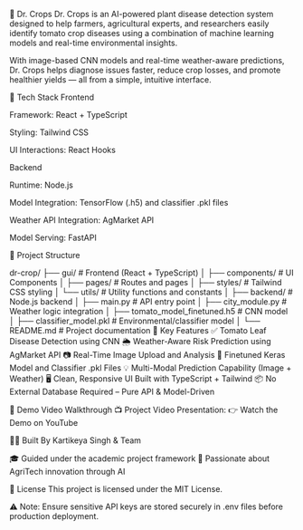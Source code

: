 🌾 Dr. Crops
Dr. Crops is an AI-powered plant disease detection system designed to help farmers, agricultural experts, and researchers easily identify tomato crop diseases using a combination of machine learning models and real-time environmental insights.

With image-based CNN models and real-time weather-aware predictions, Dr. Crops helps diagnose issues faster, reduce crop losses, and promote healthier yields — all from a simple, intuitive interface.

🚀 Tech Stack
Frontend

Framework: React + TypeScript

Styling: Tailwind CSS

UI Interactions: React Hooks

Backend

Runtime: Node.js

Model Integration: TensorFlow (.h5) and classifier .pkl files

Weather API Integration: AgMarket API

Model Serving: FastAPI

📁 Project Structure

dr-crop/
├── gui/                       # Frontend (React + TypeScript)
│   ├── components/            # UI Components
│   ├── pages/                 # Routes and pages
│   ├── styles/                # Tailwind CSS styling
│   └── utils/                 # Utility functions and constants
│
├── backend/                   # Node.js backend
│   ├── main.py                # API entry point
│   ├── city_module.py         # Weather logic integration
│   ├── tomato_model_finetuned.h5 # CNN model
│   ├── classifier_model.pkl   # Environmental/classifier model
│
└── README.md                  # Project documentation
🧠 Key Features
✅ Tomato Leaf Disease Detection using CNN
🌦️ Weather-Aware Risk Prediction using AgMarket API
📷 Real-Time Image Upload and Analysis
🧪 Finetuned Keras Model and Classifier .pkl Files
💡 Multi-Modal Prediction Capability (Image + Weather)
🖥️ Clean, Responsive UI Built with TypeScript + Tailwind
📦 No External Database Required – Pure API & Model-Driven

🎥 Demo Video Walkthrough
📺 Project Video Presentation:
👉 Watch the Demo on YouTube

👨‍💻 Built By
Kartikeya Singh & Team

🎓 Guided under the academic project framework
🌟 Passionate about AgriTech innovation through AI

📄 License
This project is licensed under the MIT License.

⚠️ Note: Ensure sensitive API keys are stored securely in .env files before production deployment.
